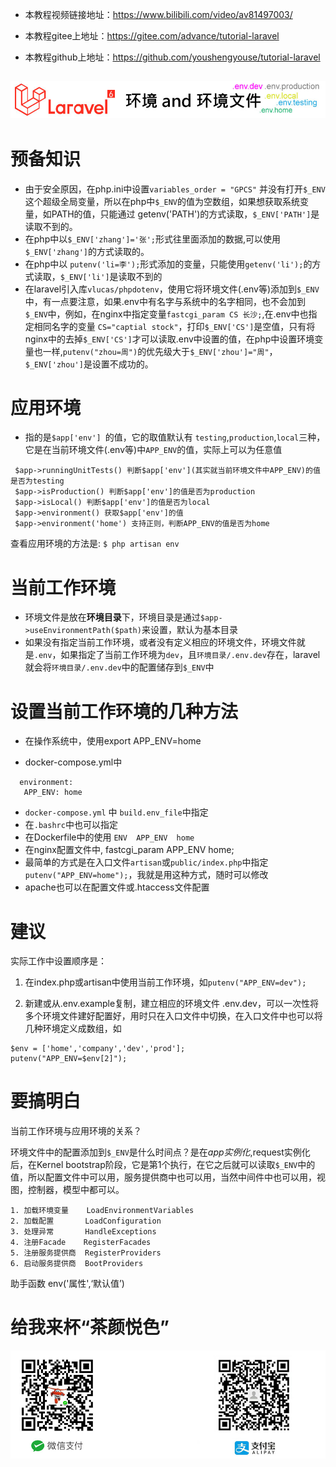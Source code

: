 - 本教程视频链接地址：https://www.bilibili.com/video/av81497003/

- 本教程gitee上地址：https://gitee.com/advance/tutorial-laravel

- 本教程github上地址：https://github.com/youshengyouse/tutorial-laravel

  

##  ![laravel_002_a](./imgs_tutorials/laravel_002_env.jpg)

# 预备知识

- 由于安全原因，在php.ini中设置`variables_order = "GPCS"` 并没有打开`$_ENV`这个超级全局变量，所以在php中`$_ENV`的值为空数组，如果想获取系统变量，如PATH的值，只能通过 getenv('PATH')的方式读取，`$_ENV['PATH']`是读取不到的。
- 在php中以`$_ENV['zhang']='张';`形式往里面添加的数据,可以使用`$_ENV['zhang']`的方式读取的。
- 在php中以 `putenv('li=李');`形式添加的变量，只能使用`getenv('li');`的方式读取，`$_ENV['li']`是读取不到的
- 在laravel引入库`vlucas/phpdotenv`，使用它将环境文件(.env等)添加到`$_ENV`中，有一点要注意，如果.env中有名字与系统中的名字相同，也不会加到`$_ENV`中，例如，在nginx中指定变量`fastcgi_param CS 长沙;`,在.env中也指定相同名字的变量 `CS="captial stock"`，打印`$_ENV['CS']`是空值，只有将nginx中的去掉`$_ENV['CS']`才可以读取.env中设置的值，在php中设置环境变量也一样,`putenv("zhou=周")`的优先级大于`$_ENV['zhou']="周"`，`$_ENV['zhou']`是设置不成功的。

# 应用环境

- 指的是`$app['env'] `的值，它的取值默认有 `testing`,`production`,`local`三种，它是在当前环境文件(.env等)中`APP_ENV`的值，实际上可以为任意值

 ```
  $app->runningUnitTests() 判断$app['env'](其实就当前环境文件中APP_ENV)的值是否为testing
  $app->isProduction() 判断$app['env']的值是否为production
  $app->isLocal() 判断$app['env']的值是否为local
  $app->environment() 获取$app['env']的值
  $app->environment('home') 支持正则，判断APP_ENV的值是否为home
 ```

查看应用环境的方法是:  `$ php artisan env`

# 当前工作环境

- 环境文件是放在**环境目录**下，环境目录是通过`$app->useEnvironmentPath($path)`来设置，默认为基本目录
- 如果没有指定当前工作环境，或者没有定义相应的环境文件，环境文件就是`.env`，如果指定了当前工作环境为`dev`，且`环境目录/.env.dev`存在，laravel就会将`环境目录/.env.dev`中的配置储存到`$_ENV`中

# 设置当前工作环境的几种方法

- 在操作系统中，使用export APP_ENV=home

- docker-compose.yml中 

 ```
   environment:
    APP_ENV: home
 ```
- `docker-compose.yml` 中 `build.env_file`中指定
- 在`.bashrc`中也可以指定
- 在Dockerfile中的使用 `ENV  APP_ENV  home`
- 在nginx配置文件中, fastcgi_param APP_ENV home;
- 最简单的方式是在入口文件`artisan`或`public/index.php`中指定 `putenv("APP_ENV=home");`，我就是用这种方式，随时可以修改
- apache也可以在配置文件或.htaccess文件配置

# 建议

实际工作中设置顺序是：

1. 在index.php或artisan中使用当前工作环境，如`putenv("APP_ENV=dev");`

2. 新建或从.env.example复制，建立相应的环境文件 .env.dev，可以一次性将多个环境文件建好配置好，用时只在入口文件中切换，在入口文件中也可以将几种环境定义成数组，如 
  ```
  $env = ['home','company','dev','prod'];
  putenv("APP_ENV=$env[2]");    
  ```



# 要搞明白

当前工作环境与应用环境的关系？

环境文件中的配置添加到`$_ENV`是什么时间点？是在$app实例化,$request实例化后，在Kernel bootstrap阶段，它是第1个执行，在它之后就可以读取`$_ENV`中的值，所以配置文件中可以用，服务提供商中也可以用，当然中间件中也可以用，视图，控制器，模型中都可以。

```
1. 加载环境变量    LoadEnvironmentVariables
2. 加载配置       LoadConfiguration
3. 处理异常       HandleExceptions
4. 注册Facade    RegisterFacades
5. 注册服务提供商  RegisterProviders
6. 启动服务提供商  BootProviders
```

助手函数 env('属性',‘默认值’)





# 给我来杯“茶颜悦色”

![pay](./imgs_tutorials/pay.jpg)